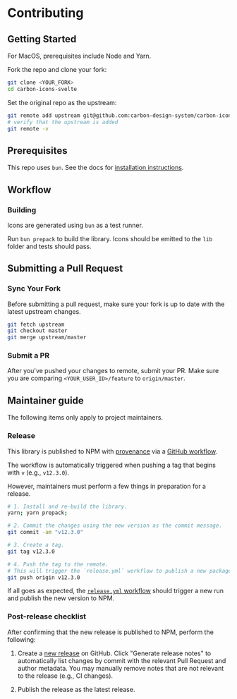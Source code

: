 # Contributing

## Getting Started

For MacOS, prerequisites include Node and Yarn.

Fork the repo and clone your fork:

```bash
git clone <YOUR_FORK>
cd carbon-icons-svelte
```

Set the original repo as the upstream:

```bash
git remote add upstream git@github.com:carbon-design-system/carbon-icons-svelte.git
# verify that the upstream is added
git remote -v
```

## Prerequisites

This repo uses `bun`. See the docs for [installation instructions](https://bun.sh/docs/installation).

## Workflow

### Building

Icons are generated using `bun` as a test runner.

Run `bun prepack` to build the library. Icons should be emitted to the `lib` folder and tests should pass.

## Submitting a Pull Request

### Sync Your Fork

Before submitting a pull request, make sure your fork is up to date with the latest upstream changes.

```bash
git fetch upstream
git checkout master
git merge upstream/master
```

### Submit a PR

After you've pushed your changes to remote, submit your PR. Make sure you are comparing `<YOUR_USER_ID>/feature` to `origin/master`.

## Maintainer guide

The following items only apply to project maintainers.

### Release

This library is published to NPM with [provenance](https://docs.npmjs.com/generating-provenance-statements) via a [GitHub workflow](https://github.com/carbon-design-system/carbon-icons-svelte/blob/master/.github/workflows/release.yml).

The workflow is automatically triggered when pushing a tag that begins with `v` (e.g., `v12.3.0`).

However, maintainers must perform a few things in preparation for a release.

```sh
# 1. Install and re-build the library.
yarn; yarn prepack;

# 2. Commit the changes using the new version as the commit message.
git commit -am "v12.3.0"

# 3. Create a tag.
git tag v12.3.0

# 4. Push the tag to the remote.
# This will trigger the `release.yml` workflow to publish a new package to NPM (with provenance).
git push origin v12.3.0
```

If all goes as expected, the [`release.yml` workflow](https://github.com/carbon-design-system/carbon-icons-svelte/actions/workflows/release.yml) should trigger a new run and publish the new version to NPM.

### Post-release checklist

After confirming that the new release is published to NPM, perform the following:

1. Create a [new release](https://github.com/carbon-design-system/carbon-icons-svelte/releases/new) on GitHub. Click "Generate release notes" to automatically list changes by commit with the relevant Pull Request and author metadata. You may manually remove notes that are not relevant to the release (e.g., CI changes).

2. Publish the release as the latest release.
